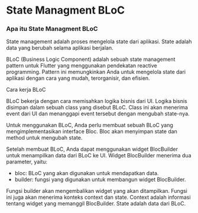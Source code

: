 # State Managment BLoC #
### Apa itu State Managment BLoC ###

State management adalah proses mengelola state dari aplikasi. State adalah data yang berubah selama aplikasi berjalan.

BLoC (Business Logic Component) adalah sebuah state management pattern untuk Flutter yang menggunakan pendekatan reactive programming. Pattern ini memungkinkan Anda untuk mengelola state dari aplikasi dengan cara yang mudah, terorganisir, dan efisien.

Cara kerja BLoC

BLoC bekerja dengan cara memisahkan logika bisnis dari UI. Logika bisnis disimpan dalam sebuah class yang disebut BLoC. Class ini akan menerima event dari UI dan menanggapi event tersebut dengan mengubah state-nya.

Untuk menggunakan BLoC, Anda perlu membuat sebuah BLoC yang mengimplementasikan interface Bloc. Bloc akan menyimpan state dan method untuk mengubah state.

Setelah membuat BLoC, Anda dapat menggunakan widget BlocBuilder untuk menampilkan data dari BLoC ke UI. Widget BlocBuilder menerima dua parameter, yaitu:
- bloc: BLoC yang akan digunakan untuk mendapatkan data.
- builder: fungsi yang digunakan untuk membangun widget BlocBuilder.

Fungsi builder akan mengembalikan widget yang akan ditampilkan. Fungsi ini juga akan menerima konteks context dan state. Context adalah informasi tentang widget yang memanggil BlocBuilder. State adalah data dari BLoC.
